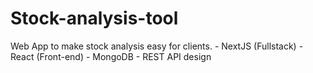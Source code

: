 # Stock-analysis-tool
Web App to make stock analysis easy for clients. - NextJS (Fullstack) - React (Front-end) - MongoDB - REST API design
